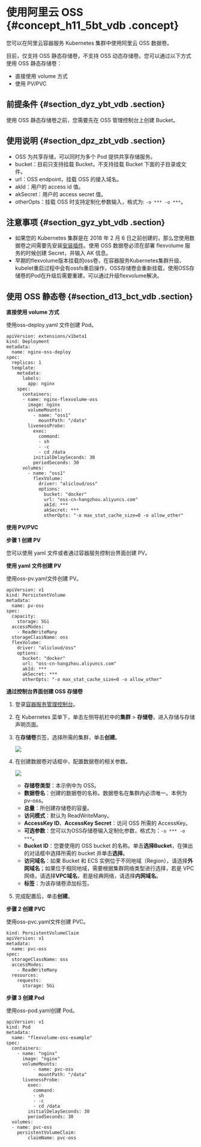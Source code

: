 # 使用阿里云 OSS {#concept_h11_5bt_vdb .concept}

您可以在阿里云容器服务 Kubernetes 集群中使用阿里云 OSS 数据卷。

目前，仅支持 OSS 静态存储卷，不支持 OSS 动态存储卷。您可以通过以下方式使用 OSS 静态存储卷：

-   直接使用 volume 方式
-   使用 PV/PVC

## 前提条件 {#section_dyz_ybt_vdb .section}

使用 OSS 静态存储卷之前，您需要先在 OSS 管理控制台上创建 Bucket。

## 使用说明 {#section_dpz_zbt_vdb .section}

-   OSS 为共享存储，可以同时为多个 Pod 提供共享存储服务。
-   bucket：目前只支持挂载 Bucket，不支持挂载 Bucket 下面的子目录或文件。
-   url：OSS endpoint，挂载 OSS 的接入域名。
-   akId：用户的 access id 值。
-   akSecret：用户的 access secret 值。
-   otherOpts：挂载 OSS 时支持定制化参数输入，格式为: `-o *** -o ***`。

## 注意事项 {#section_gyz_ybt_vdb .section}

-   如果您的 Kubernetes 集群是在 2018 年 2 月 6 日之前创建的，那么您使用数据卷之间需要先安装[安装插件](intl.zh-CN/用户指南/Kubernetes集群/存储管理/安装插件.md#)。使用 OSS 数据卷必须在部署 flexvolume 服务的时候创建 Secret，并输入 AK 信息。
-   早期的flexvolume版本挂载的oss卷，在容器服务Kubernetes集群升级、kubelet重启过程中会有ossfs重启操作，OSS存储卷会重新挂载，使用OSS存储卷的Pod在升级后需要重建，可以通过升级flexvolume解决。

## 使用 OSS 静态卷 {#section_d13_bct_vdb .section}

**直接使用 volume 方式**

使用oss-deploy.yaml 文件创建 Pod。

``` {#codeblock_zxq_7nq_b7q}
apiVersion: extensions/v1beta1
kind: Deployment
metadata:
  name: nginx-oss-deploy
spec:
  replicas: 1
  template:
    metadata:
      labels:
        app: nginx
    spec:
      containers:
      - name: nginx-flexvolume-oss
        image: nginx
        volumeMounts:
          - name: "oss1"
            mountPath: "/data"
        livenessProbe:
          exec:
            command:
            - sh
            - -c
            - cd /data
          initialDelaySeconds: 30
          periodSeconds: 30
      volumes:
        - name: "oss1"
          flexVolume:
            driver: "alicloud/oss"
            options:
              bucket: "docker"
              url: "oss-cn-hangzhou.aliyuncs.com"
              akId: ***
              akSecret: ***
              otherOpts: "-o max_stat_cache_size=0 -o allow_other"
```

**使用 PV/PVC**

**步骤 1 创建 PV**

您可以使用 yaml 文件或者通过容器服务控制台界面创建 PV。

**使用 yaml 文件创建 PV**

使用oss-pv.yaml文件创建 PV。

``` {#codeblock_q9t_ngj_ury}
apiVersion: v1
kind: PersistentVolume
metadata:
  name: pv-oss
spec:
  capacity:
    storage: 5Gi
  accessModes:
    - ReadWriteMany
  storageClassName: oss
  flexVolume:
    driver: "alicloud/oss"
    options:
      bucket: "docker"
      url: "oss-cn-hangzhou.aliyuncs.com"
      akId: ***
      akSecret: ***
      otherOpts: "-o max_stat_cache_size=0 -o allow_other"
```

**通过控制台界面创建 OSS 存储卷**

1.  登录[容器服务管理控制台](https://cs.console.aliyun.com)。
2.  在 Kubernetes 菜单下，单击左侧导航栏中的**集群** \> **存储卷**，进入存储与存储声明页面。
3.  在**存储卷**页签，选择所需的集群，单击**创建**。

    ![](http://static-aliyun-doc.oss-cn-hangzhou.aliyuncs.com/assets/img/16689/156350851910740_zh-CN.png)

4.  在创建数据卷对话框中，配置数据卷的相关参数。

    ![](http://static-aliyun-doc.oss-cn-hangzhou.aliyuncs.com/assets/img/16689/156350851910741_zh-CN.png)

    -   **存储卷类型**：本示例中为 OSS。
    -   **数据卷名**：创建的数据卷的名称。数据卷名在集群内必须唯一。本例为 pv-oss。
    -   **总量**：所创建存储卷的容量。
    -   **访问模式**：默认为 ReadWriteMany。
    -   **AccessKey ID**、**AccessKey Secret**：访问 OSS 所需的 AccessKey。
    -   **可选参数**：您可以为OSS存储卷输入定制化参数，格式为：`-o *** -o ***`。
    -   **Bucket ID**：您要使用的 OSS bucket 的名称。单击**选择Bucket**，在弹出的对话框中选择所需的 bucket 并单击**选择**。
    -   **访问域名**：如果 Bucket 和 ECS 实例位于不同地域（Region），请选择**外网域名**；如果位于相同地域，需要根据集群网络类型进行选择，若是 VPC 网络，请选择**VPC域名**，若是经典网络，请选择**内网域名**。
    -   **标签**：为该存储卷添加标签。
5.  完成配置后，单击**创建**。

**步骤 2 创建 PVC**

使用oss-pvc.yaml文件创建 PVC。

``` {#codeblock_3ja_2qw_ifn}
kind: PersistentVolumeClaim
apiVersion: v1
metadata:
  name: pvc-oss
spec:
  storageClassName: oss
  accessModes:
    - ReadWriteMany
  resources:
    requests:
      storage: 5Gi
```

**步骤 3 创建 Pod**

使用oss-pod.yaml创建 Pod。

``` {#codeblock_brq_b9m_lm4}
apiVersion: v1
kind: Pod
metadata:
  name: "flexvolume-oss-example"
spec:
  containers:
    - name: "nginx"
      image: "nginx"
      volumeMounts:
          - name: pvc-oss
            mountPath: "/data"
      livenessProbe:
        exec:
          command:
          - sh
          - -c
          - cd /data
        initialDelaySeconds: 30
        periodSeconds: 30
  volumes:
  - name: pvc-oss
    persistentVolumeClaim:
        claimName: pvc-oss
```

